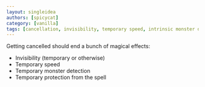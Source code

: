 ```yaml
---
layout: singleidea
authors: [spicycat]
category: [vanilla]
tags: [cancellation, invisibility, temporary speed, intrinsic monster detection, spell of protection]
---
```

Getting cancelled should end a bunch of magical effects:
* Invisibility (temporary or otherwise)
* Temporary speed
* Temporary monster detection
* Temporary protection from the spell
